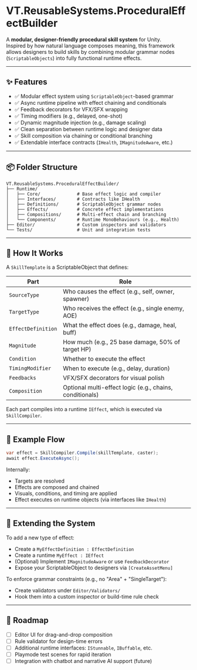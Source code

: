 ﻿# VT.ReusableSystems.ProceduralEffectBuilder

A **modular, designer-friendly procedural skill system** for Unity.  
Inspired by how natural language composes meaning, this framework allows designers to build skills by combining modular grammar nodes (`ScriptableObjects`) into fully functional runtime effects.

---

## ✨ Features

- ✅ Modular effect system using `ScriptableObject`-based grammar
- ✅ Async runtime pipeline with effect chaining and conditionals
- ✅ Feedback decorators for VFX/SFX wrapping
- ✅ Timing modifiers (e.g., delayed, one-shot)
- ✅ Dynamic magnitude injection (e.g., damage scaling)
- ✅ Clean separation between runtime logic and designer data
- ✅ Skill composition via chaining or conditional branching
- ✅ Extendable interface contracts (`IHealth`, `IMagnitudeAware`, etc.)

---

## 📦 Folder Structure

```plaintext
VT.ReusableSystems.ProceduralEffectBuilder/
├── Runtime/
│   ├── Core/              # Base effect logic and compiler
│   ├── Interfaces/        # Contracts like IHealth
│   ├── Definitions/       # ScriptableObject grammar nodes
│   ├── Effects/           # Concrete effect implementations
│   ├── Compositions/      # Multi-effect chain and branching
│   └── Components/        # Runtime MonoBehaviours (e.g., Health)
├── Editor/                # Custom inspectors and validators
└── Tests/                 # Unit and integration tests
```

---

## 🧠 How It Works

A `SkillTemplate` is a ScriptableObject that defines:

| Part             | Role                                                       |
|------------------|------------------------------------------------------------|
| `SourceType`     | Who causes the effect (e.g., self, owner, spawner)         |
| `TargetType`     | Who receives the effect (e.g., single enemy, AOE)          |
| `EffectDefinition` | What the effect does (e.g., damage, heal, buff)         |
| `Magnitude`      | How much (e.g., 25 base damage, 50% of target HP)          |
| `Condition`      | Whether to execute the effect                              |
| `TimingModifier` | When to execute (e.g., delay, duration)                    |
| `Feedbacks`      | VFX/SFX decorators for visual polish                       |
| `Composition`    | Optional multi-effect logic (e.g., chains, conditionals)   |

Each part compiles into a runtime `IEffect`, which is executed via `SkillCompiler`.

---

## 🧪 Example Flow

```csharp
var effect = SkillCompiler.Compile(skillTemplate, caster);
await effect.ExecuteAsync();
```

Internally:

- Targets are resolved  
- Effects are composed and chained  
- Visuals, conditions, and timing are applied  
- Effect executes on runtime objects (via interfaces like `IHealth`)

---

## 🔌 Extending the System

To add a new type of effect:

- Create a `MyEffectDefinition : EffectDefinition`
- Create a runtime `MyEffect : IEffect`
- (Optional) Implement `IMagnitudeAware` or use `FeedbackDecorator`
- Expose your ScriptableObject to designers via `[CreateAssetMenu]`

To enforce grammar constraints (e.g., no "Area" + "SingleTarget"):

- Create validators under `Editor/Validators/`
- Hook them into a custom inspector or build-time rule check

---

## 🚧 Roadmap

- [ ] Editor UI for drag-and-drop composition  
- [ ] Rule validator for design-time errors  
- [ ] Additional runtime interfaces: `IStunnable`, `IBuffable`, etc.  
- [ ] Playmode test scenes for rapid iteration  
- [ ] Integration with chatbot and narrative AI support (future)